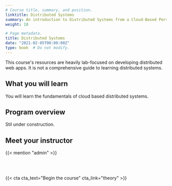 ```yaml
---
# Course title, summary, and position.
linktitle: Distributed Systems
summary: An introduction to Distributed Systems from a Cloud-Based Perspective
weight: 10

# Page metadata.
title: Distributed Systems
date: "2021-02-05T00:00:00Z"
type: book  # Do not modify.
---
```


This course's resources are heavily lab-focused on developing distributed web apps. It is not a comprehensive guide to learning distributed systems.

## What you will learn

You will learn the fundamentals of cloud based distributed systems.

<!-- - Fundamental {{<hl>}}Python programming skills{{</hl>}}
- {{<hl>}}Statistical concepts{{</hl>}} and how to apply them in practice
- Gain experience with the {{<hl>}}Scikit{{</hl>}}, including data visualization with {{<hl>}}Plotly{{</hl>}} and data wrangling with {{<hl>}}Pandas{{</hl>}} -->

## Program overview

Stil under construction.

<!-- The demand for skilled data science practitioners is rapidly growing. Lorem ipsum dolor sit amet, consectetur adipiscing elit. Duis posuere tellus ac convallis placerat. Proin tincidunt magna sed ex sollicitudin condimentum. Sed ac faucibus dolor, scelerisque sollicitudin nisi. -->

<!-- ## Courses in this program

{{< list_children >}} -->

## Meet your instructor

{{< mention "admin" >}}

<!-- ## FAQs

{{< spoiler text="Are there prerequisites?" >}}
There are no prerequisites for the first course.
{{< /spoiler >}}

{{< spoiler text="How often do the courses run?" >}}
Continuously, at your own pace.
{{< /spoiler >}} -->

<br>
<br>

{{< cta cta_text="Begin the course" cta_link="theory" >}}